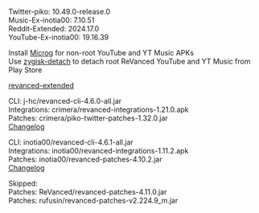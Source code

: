 Twitter-piko: 10.49.0-release.0  
Music-Ex-inotia00: 7.10.51  
Reddit-Extended: 2024.17.0  
YouTube-Ex-inotia00: 19.16.39  

Install [Microg](https://github.com/ReVanced/GmsCore/releases) for non-root YouTube and YT Music APKs  
Use [zygisk-detach](https://github.com/j-hc/zygisk-detach) to detach root ReVanced YouTube and YT Music from Play Store  

[revanced-extended](https://github.com/thunderkex/revanced-extended)
  
CLI: j-hc/revanced-cli-4.6.0-all.jar  
Integrations: crimera/revanced-integrations-1.21.0.apk  
Patches: crimera/piko-twitter-patches-1.32.0.jar  
[Changelog](https://github.com/crimera/piko/releases/tag/v1.32.0)

CLI: inotia00/revanced-cli-4.6.1-all.jar  
Integrations: inotia00/revanced-integrations-1.11.2.apk  
Patches: inotia00/revanced-patches-4.10.2.jar  
[Changelog](https://github.com/inotia00/revanced-patches/releases/tag/v4.10.2)  

Skipped:  
Patches: ReVanced/revanced-patches-4.11.0.jar  
Patches: rufusin/revanced-patches-v2.224.9_m.jar    

